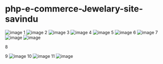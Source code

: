 # php-e-commerce-Jewelary-site-savindu
![image](https://user-images.githubusercontent.com/64083148/121846083-5a9d5b00-ccde-11eb-8e7a-ec40b7eb302e.png)
1
![image](https://user-images.githubusercontent.com/64083148/121846139-6d179480-ccde-11eb-8dea-b65b3a039d75.png)
2
![image](https://user-images.githubusercontent.com/64083148/121846169-7b65b080-ccde-11eb-90ac-495dcf81049a.png)
3
![image](https://user-images.githubusercontent.com/64083148/121846194-8b7d9000-ccde-11eb-896b-da74396bedef.png)
4
![image](https://user-images.githubusercontent.com/64083148/121846218-96382500-ccde-11eb-8ad6-868e1a67c3a9.png)
5
![image](https://user-images.githubusercontent.com/64083148/121846242-a3551400-ccde-11eb-9150-8916d0a9c93c.png)
6
![image](https://user-images.githubusercontent.com/64083148/121847125-0004fe80-cce0-11eb-8b49-3826d284eb8c.png)
7
![image](https://user-images.githubusercontent.com/64083148/121847676-db5d5680-cce0-11eb-882a-c5c9f44570c2.png)
![image](https://user-images.githubusercontent.com/64083148/121847758-fc25ac00-cce0-11eb-90a1-c4b02d3d63d2.png)

8

9
![image](https://user-images.githubusercontent.com/64083148/121846377-d8616680-ccde-11eb-9a5d-88d3fce35059.png)
10
![image](https://user-images.githubusercontent.com/64083148/121846441-e9aa7300-ccde-11eb-8f92-a267a56644f3.png)
11
![image](https://user-images.githubusercontent.com/64083148/121846485-f929bc00-ccde-11eb-8af6-521e8d43f637.png)


